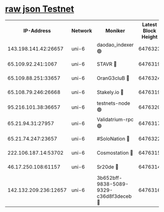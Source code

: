 [raw json Testnet](https://rpc-check.junot.stavr.tech/junot/rpc-junot-result.json)
=


<table><tr><th>IP-Address</th><th>Network</th><th>Moniker</th><th>Latest Block Height</th><th>Earliest Block Height</th><th>Catching Up</th><th>Tx Index</th><th>Voting Power</th><th>Scan Time</th></tr><tr><td>143.198.141.42:26657</td><td>uni-6</td><td>daodao_indexer 🟢</td><td>6476323</td><td>1</td><td>False</td><td>off</td><td>0</td><td>2023-12-27T19:05:22.858991811UTC</td></tr><tr><td>65.109.92.241:1067</td><td>uni-6</td><td>STAVR 🔴</td><td>6476319</td><td>1138541</td><td>False</td><td>on</td><td>6042</td><td>2023-12-27T19:05:12.636383075UTC</td></tr><tr><td>65.109.88.251:33657</td><td>uni-6</td><td>OranG3cluB 🔴</td><td>6476324</td><td>1138541</td><td>False</td><td>on</td><td>11</td><td>2023-12-27T19:05:27.409727396UTC</td></tr><tr><td>65.108.79.246:26668</td><td>uni-6</td><td>Stakely.io 🔴</td><td>6476319</td><td>1570872</td><td>False</td><td>on</td><td>1358933</td><td>2023-12-27T19:05:13.019823793UTC</td></tr><tr><td>95.216.101.38:36657</td><td>uni-6</td><td>testnets-node 🟢</td><td>6476320</td><td>1615130</td><td>False</td><td>on</td><td>0</td><td>2023-12-27T19:05:15.459577944UTC</td></tr><tr><td>65.21.94.31:27957</td><td>uni-6</td><td>Validatrium-rpc 🟢</td><td>6476317</td><td>2943363</td><td>False</td><td>on</td><td>0</td><td>2023-12-27T19:05:08.051720798UTC</td></tr><tr><td>65.21.74.247:23657</td><td>uni-6</td><td>#SoloNation 🔴</td><td>6476322</td><td>5208001</td><td>False</td><td>on</td><td>112</td><td>2023-12-27T19:05:21.927959028UTC</td></tr><tr><td>222.106.187.14:53702</td><td>uni-6</td><td>Cosmostation 🔴</td><td>6476315</td><td>5344501</td><td>False</td><td>on</td><td>110003</td><td>2023-12-27T19:05:05.627305151UTC</td></tr><tr><td>46.17.250.108:61157</td><td>uni-6</td><td>Sr20de 🔴</td><td>6476314</td><td>6419777</td><td>False</td><td>on</td><td>28</td><td>2023-12-27T19:04:59.797512947UTC</td></tr><tr><td>142.132.209.236:12657</td><td>uni-6</td><td>3b652bff-9838-5089-9329-c36d8f3deceb 🔴</td><td>6476316</td><td>6471280</td><td>False</td><td>on</td><td>157563</td><td>2023-12-27T19:05:04.210049369UTC</td></tr></table>